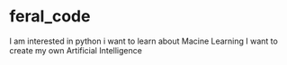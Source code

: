 # feral_code
 I am interested in python 
 i want to learn about Macine Learning
I want to create my own Artificial Intelligence
